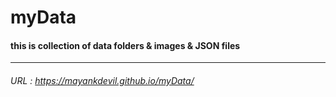 # myData

#### this is collection of data folders & images & JSON files
---
###### URL : https://mayankdevil.github.io/myData/

<!--

# repository

- Name : "project_name"

- Description : "about_project"

- Version : branch_name

- Update : dd-mm-yyyy

- Status : ACTIVE REST COMPLETED

- Responsive : True/False

- TechStack : { HTML | CSS | JavaScript | Bootstrap | PHP | Python | Java | C/C++ }

- Thanks : { GitHub | VSCodium | GIMP | Bootstrap | Unplash | Favicon | Freepik | MayankDevil }

- Collabrate : { Self | ... }

- URL : https://username.github.io/repository/

- Clone : https://github.com/username/repository.git

- Download : https://github.com/username/repository/archive/refs/heads/main.zip

#### Project Look & Feel

![NETWORK_ERROR](./data/website.png)

#### Responsive

_""_

  **SCREEN** { 1200PX | 992PX | 785PX | 556PX }

#### Theme

_""_

#### Key Feature that make website more valuble

 - [x] primary_feature
 - [ ] secondary_feature

#### Requirement to use

-  primary_need
-  secondary_need

### Warning

** normal copyright **

__" Please refrain from unauthorized coping or downloading of content, as such actions are subject to legal consequences and potential charges.We encourage respectful and responsible use of the resouces prvided for learning purpose."__

** education purpose not certificate or fee **

__" This website is meticulously crafted for educational purpose, aiming to facilitate learning and skill enchcement. It is crucial to underastand that while every effort has been mode to ensure accuracy and quality, we cannot guarantee the absence of errors or omissions. We do not provide certification services, nor do we impose any fees for access "__

** copyright not copy download **

__" We urge all users to respect the copyright and intellectual property rights associated with the content on this website. Unauthorized copying, downloading, or any form of content misuse is strictly prohibited. Such actions may lead to legal consequences and potential charges. "__

** justify **

__" We embrace responsible and ethical use of the resources we provide. Our goal is to empower learners in a conducive and lawful environment, fostering a sense of respect and integrity within our community. Your commitment to these principles is greatly appreciated. "__

author : https://github.com/MayankDevil/

-->
